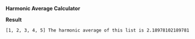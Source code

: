 **Harmonic Average Calculator**

**Result**

```
[1, 2, 3, 4, 5] The harmonic average of this list is 2.18978102189781
````
